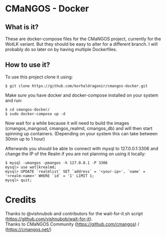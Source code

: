 # CMaNGOS - Docker
## What is it?
These are docker-compose files for the CMaNGOS project, currently for the WotLK variant. But they should be easy to alter for a different branch. I will probably do so later on by having multiple Dockerfiles.

## How to use it?
To use this project clone it using:
```
$ git clone https://github.com/korhaldragonir/cmangos-docker.git
```

Make sure you have docker and docker-compose installed on your system and run:
```
$ cd cmangos-docker/
$ sudo docker-compose up -d
```

Now wait for a while because it will need to build the images (cmangos_mangosd, cmangos_realmd, cmangos_db) and will then start spinning up containers. (Depending on your system this can take between 30min up to 1 hour)

Afterwards you should be able to connect with mysql to 127.0.0.1:3306 and change the IP of the Realm if you are not planning on using it locally:
```
$ mysql -umangos -pmangos -h 127.0.0.1 -P 3306
mysql> use wotlkrealmd;
mysql> UPDATE `realmlist` SET `address` = '<your-ip>', `name` = '<realm-name>' WHERE `id` = '1' LIMIT 1;
mysql> quit;
```

# Credits
Thanks to @vishnubob and contributors for the wait-for-it.sh script (https://github.com/vishnubob/wait-for-it).  
Thanks to CMaNGOS Community (https://github.com/cmangos) / (https://cmangos.net/)  